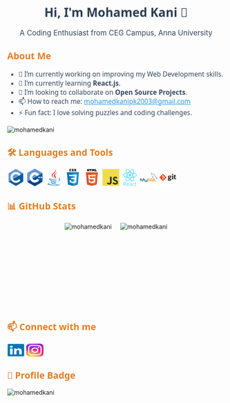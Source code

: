 <h1 align="center" style="font-family: 'Segoe UI', Tahoma, Geneva, Verdana, sans-serif; color: #2c3e50;">Hi, I'm Mohamed Kani 👋</h1>

<p align="center" style="font-size: 1.2em; color: #34495e;">A Coding Enthusiast from CEG Campus, Anna University</p>

<h2 align="left" style="color: #e67e22; font-family: 'Segoe UI', Tahoma, Geneva, Verdana, sans-serif;">About Me</h2>
<ul style="color: #34495e; font-size: 1.1em; font-family: 'Segoe UI', Tahoma, Geneva, Verdana, sans-serif;">
  <li>🔭 I’m currently working on improving my Web Development skills.</li>
  <li>🌱 I’m currently learning <strong>React.js</strong>.</li>
  <li>👯 I’m looking to collaborate on <strong>Open Source Projects</strong>.</li>
  <li>📫 How to reach me: <a href="mailto:mohamedkanipk2003@gmail.com" style="color: #3498db;">mohamedkanipk2003@gmail.com</a></li>
  <li>⚡ Fun fact: I love solving puzzles and coding challenges.</li>
</ul>

<p align="left"> 
  <img src="https://komarev.com/ghpvc/?username=mohamedkani12&label=Profile%20views&color=0e75b6&style=flat" alt="mohamedkani" /> 
</p>

<h2 align="left" style="color: #e67e22; font-family: 'Segoe UI', Tahoma, Geneva, Verdana, sans-serif;">🛠️ Languages and Tools</h2>
<p align="left">
  <img src="https://raw.githubusercontent.com/devicons/devicon/master/icons/c/c-original.svg" alt="C" width="40" height="40"/>
  <img src="https://raw.githubusercontent.com/devicons/devicon/master/icons/cplusplus/cplusplus-original.svg" alt="C++" width="40" height="40"/>
  <img src="https://raw.githubusercontent.com/devicons/devicon/master/icons/java/java-original.svg" alt="Java" width="40" height="40"/>
  <img src="https://raw.githubusercontent.com/devicons/devicon/master/icons/css3/css3-original-wordmark.svg" alt="CSS3" width="40" height="40"/>
  <img src="https://raw.githubusercontent.com/devicons/devicon/master/icons/html5/html5-original-wordmark.svg" alt="HTML5" width="40" height="40"/>
  <img src="https://raw.githubusercontent.com/devicons/devicon/master/icons/javascript/javascript-original.svg" alt="JavaScript" width="40" height="40"/>
  <img src="https://raw.githubusercontent.com/devicons/devicon/master/icons/react/react-original-wordmark.svg" alt="React" width="40" height="40"/>
  <img src="https://raw.githubusercontent.com/devicons/devicon/master/icons/mysql/mysql-original-wordmark.svg" alt="MySQL" width="40" height="40"/>
  <img src="https://raw.githubusercontent.com/devicons/devicon/master/icons/git/git-original-wordmark.svg" alt="Git" width="40" height="40"/>
</p>

<h2 align="left" style="color: #e67e22; font-family: 'Segoe UI', Tahoma, Geneva, Verdana, sans-serif;">📊 GitHub Stats</h2>
<div align="center" style="display: flex; justify-content: center; gap: 20px;">
  <img height="180em" src="https://github-readme-stats.vercel.app/api/top-langs/?username=mohamedkani12&layout=compact&theme=gruvbox&bg_color=30,0c0c6d,040451&title_color=ffffff&text_color=ffffff&icon_color=ffffff" alt="mohamedkani" />
  <img height="180em" src="https://github-readme-streak-stats.herokuapp.com/?user=mohamedkani12&theme=gruvbox&background=30,0c0c6d,040451&stroke=ffffff&ring=ffffff&fire=ffffff&currStreakNum=ffffff&sideNums=ffffff&currStreakLabel=ffffff&sideLabels=ffffff&dates=ffffff" alt="mohamedkani" />
</div>
<br>

<h2 align="left" style="color: #e67e22; font-family: 'Segoe UI', Tahoma, Geneva, Verdana, sans-serif;">📫 Connect with me</h2>
<p align="left">
  <a href="https://www.linkedin.com/in/mohamed-kani-p-k" target="_blank"><img align="center" src="https://raw.githubusercontent.com/devicons/devicon/master/icons/linkedin/linkedin-original.svg" alt="mohamedkani" height="30" width="40" /></a>
  <a href="https://www.instagram.com/mohd_.kani?igsh=MWhjMW9vdXdlNDI5aA==" target="_blank"><img align="center" src="https://raw.githubusercontent.com/wle8300/instagram-logo/874dffb6fe7e064ae524959b47dae15d6ffcf224/logo.svg" alt="mohamedkani" height="30" width="40" /></a>
</p>

<h2 align="left" style="color: #e67e22; font-family: 'Segoe UI', Tahoma, Geneva, Verdana, sans-serif;">💬 Profile Badge</h2>
<p align="left"> 
  <img src="https://komarev.com/ghpvc/?username=mohamed-kani&label=Profile%20views&color=0e75b6&style=flat" alt="mohamedkani" /> 
</p>
